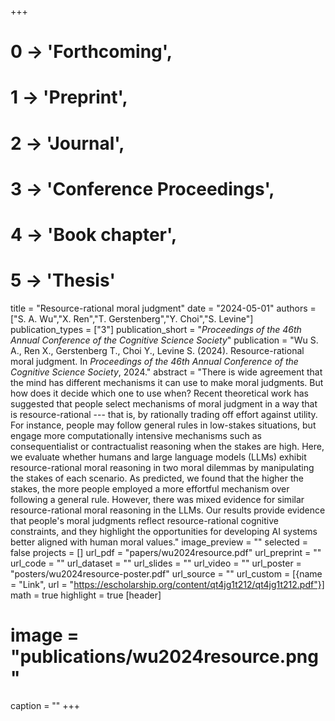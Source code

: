 +++
# 0 -> 'Forthcoming',
# 1 -> 'Preprint',
# 2 -> 'Journal',
# 3 -> 'Conference Proceedings',
# 4 -> 'Book chapter',
# 5 -> 'Thesis'

title = "Resource-rational moral judgment"
date = "2024-05-01"
authors = ["S. A. Wu","X. Ren","T. Gerstenberg","Y. Choi","S. Levine"]
publication_types = ["3"]
publication_short = "_Proceedings of the 46th Annual Conference of the Cognitive Science Society_"
publication = "Wu S. A., Ren X., Gerstenberg T., Choi Y., Levine S. (2024). Resource-rational moral judgment. In _Proceedings of the 46th Annual Conference of the Cognitive Science Society_, 2024."
abstract = "There is wide agreement that the mind has different mechanisms it can use to make moral judgments. But how does it decide which one to use when? Recent theoretical work has suggested that people select mechanisms of moral judgment in a way that is resource-rational --- that is, by rationally trading off effort against utility. For instance, people may follow general rules in low-stakes situations, but engage more computationally intensive mechanisms such as consequentialist or contractualist reasoning when the stakes are high. Here, we evaluate whether humans and large language models (LLMs) exhibit resource-rational moral reasoning in two moral dilemmas by manipulating the stakes of each scenario. As predicted, we found that the higher the stakes, the more people employed a more effortful mechanism over following a general rule. However, there was mixed evidence for similar resource-rational moral reasoning in the LLMs. Our results provide evidence that people's moral judgments reflect resource-rational cognitive constraints, and they highlight the opportunities for developing AI systems better aligned with human moral values."
image_preview = ""
selected = false
projects = []
url_pdf = "papers/wu2024resource.pdf"
url_preprint = ""
url_code = ""
url_dataset = ""
url_slides = ""
url_video = ""
url_poster = "posters/wu2024resource-poster.pdf"
url_source = ""
url_custom = [{name = "Link", url = "https://escholarship.org/content/qt4jg1t212/qt4jg1t212.pdf"}]
math = true
highlight = true
[header]
# image = "publications/wu2024resource.png"
caption = ""
+++
